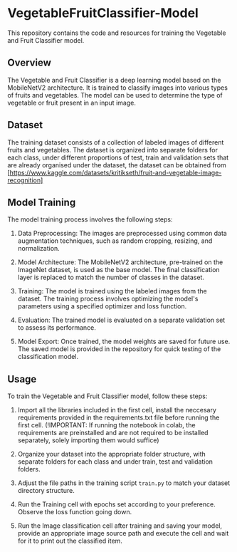 # VegetableFruitClassifier-Model

This repository contains the code and resources for training the Vegetable and Fruit Classifier model.

## Overview

The Vegetable and Fruit Classifier is a deep learning model based on the MobileNetV2 architecture. It is trained to classify images into various types of fruits and vegetables. The model can be used to determine the type of vegetable or fruit present in an input image.

## Dataset

The training dataset consists of a collection of labeled images of different fruits and vegetables. The dataset is organized into separate folders for each class, under different proportions of test, train and validation sets that are already organised under the dataset, the dataset can be obtained from [https://www.kaggle.com/datasets/kritikseth/fruit-and-vegetable-image-recognition]

## Model Training

The model training process involves the following steps:

1. Data Preprocessing: The images are preprocessed using common data augmentation techniques, such as random cropping, resizing, and normalization.

2. Model Architecture: The MobileNetV2 architecture, pre-trained on the ImageNet dataset, is used as the base model. The final classification layer is replaced to match the number of classes in the dataset.

3. Training: The model is trained using the labeled images from the dataset. The training process involves optimizing the model's parameters using a specified optimizer and loss function.

4. Evaluation: The trained model is evaluated on a separate validation set to assess its performance.

5. Model Export: Once trained, the model weights are saved for future use. The saved model is provided in the repository for quick testing of the classification model. 

## Usage

To train the Vegetable and Fruit Classifier model, follow these steps:

1. Import all the libraries included in the first cell, install the neccesary requirements provided in the requirements.txt file before running the first cell. (!IMPORTANT: If running the notebook in colab, the requirements are preinstalled and are not required to be installed separately, solely importing them would suffice)

2. Organize your dataset into the appropriate folder structure, with separate folders for each class and under train, test and validation folders.

3. Adjust the file paths in the training script `train.py` to match your dataset directory structure.

4. Run the Training cell with epochs set according to your preference. Observe the loss function going down.

5. Run the Image classification cell after training and saving your model, provide an appropriate image source path and execute the cell and wait for it to print out the classified item. 

